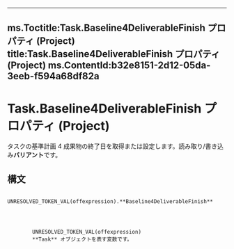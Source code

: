

---
ms.Toctitle:Task.Baseline4DeliverableFinish プロパティ (Project)
title:Task.Baseline4DeliverableFinish プロパティ (Project)
ms.ContentId:b32e8151-2d12-05da-3eeb-f594a68df82a
---
# Task.Baseline4DeliverableFinish プロパティ (Project)




タスクの基準計画 4 成果物の終了日を取得または設定します。読み取り/書き込み**バリアント**です。

## 構文

            UNRESOLVED_TOKEN_VAL(offexpression).**Baseline4DeliverableFinish**




            UNRESOLVED_TOKEN_VAL(offexpression)
            **Task** オブジェクトを表す変数です。





